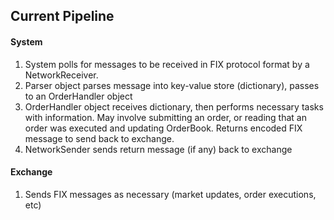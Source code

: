 ## Current Pipeline

#### System
1. System polls for messages to be received in FIX protocol format by a NetworkReceiver.
2. Parser object parses message into key-value store (dictionary), passes to an OrderHandler object
3. OrderHandler object receives dictionary, then performs necessary tasks with information. May involve submitting an order, or reading that an order was executed and updating OrderBook. Returns encoded FIX message to send back to exchange.
4. NetworkSender sends return message (if any) back to exchange

#### Exchange
1. Sends FIX messages as necessary (market updates, order executions, etc)
